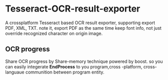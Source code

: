 # Tesseract-OCR-result-exporter
A  crossplatform Tesseract based OCR result exporter, supporting export PDF, XML, TXT. note it, export PDF as the same time keep font info, not just override recognized character on origin image.

## OCR progress 
Share OCR progress by Share-memory technique powered by boost. so you can easily integerate **EndProcess** to you program,cross -platform, cross-languaue communition between program entity.

